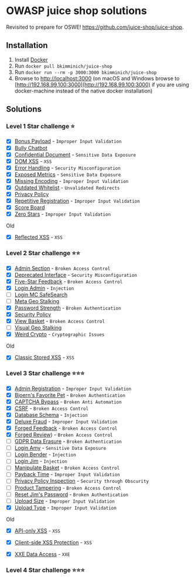 # OWASP juice shop solutions

Revisited to prepare for OSWE! https://github.com/juice-shop/juice-shop. 

## Installation


1.  Install [Docker](https://www.docker.com)
2.  Run `docker pull bkimminich/juice-shop`
3.  Run `docker run --rm -p 3000:3000 bkimminich/juice-shop`
4.  Browse to [http://localhost:3000](http://localhost:3000) (on macOS and Windows browse to [http://192.168.99.100:3000](http://192.168.99.100:3000) if you are using docker-machine instead of the native docker installation)


## Solutions

### Level 1 Star challenge :star:
- [x] [Bonus Payload](../master/Level1/dom-xss.md) - `Improper Input Validation`
- [x] [Bully Chatbot](../master/Level1/bully-chatbot.md)
- [x] [Confidential Document](../master/Level1/confidential-doc.md) - `Sensitive Data Exposure`
- [x] [DOM XSS](../master/Level1/dom-xss.md) - `XSS`
- [x] [Error Handling](../master/Level1/error-handling.md) - `Security Misconfiguration`
- [x] [Exposed Metrics](Level1/exposed-metrics.md) - `Sensitive Data Exposure`
- [x] [Missing Encoding](../master/Level1/missing-encoding.md) - `Improper Input Validation`
- [x] [Outdated Whitelist](../master/Level1/outdated-whitelist.md) - `Unvalidated Redirects`
- [x] [Privacy Policy](../master/Level1/privacy-policy.md)
- [x] [Repetitive Registration](../master/Level1/repeat-register.md)  - `Improper Input Validation`
- [x] [Score Board](../master/Level1/score-board.md)
- [x] [Zero Stars](../master/Level1/zero-stars.md) - `Improper Input Validation`

Old
- [x] [Reflected XSS](../master/Level1/reflected-xss.md) - `XSS`

### Level 2 Star challenge :star::star:

- [x] [Admin Section](../master/Level2/admin-section.md) - `Broken Access Control`
- [x] [Deprecated Interface](../master/Level2/deprecated-interface.md) - `Security Misconfiguration`
- [x] [Five-Star Feedback](../master/Level2/five-star-feedback.md) - `Broken Access Control`
- [x] [Login Admin](../master/Level2/login-admin.md) - `Injection`
- [ ] [Login MC SafeSearch]()
- [ ] [Meta Geo Stalking]()
- [x] [Password Strength](../master/Level2/password-strength.md) - `Broken Authentication`
- [x] [Security Policy](../master/Level2/security-policy.md) 
- [x] [View Basket](../master/Level2/view-basket.md) - `Broken Access Control`
- [ ] [Visual Geo Stalking]()
- [x] [Weird Crypto](../master/Level2/wierd-crypto.md) - `Cryptographic Issues`

Old
- [x] [Classic Stored XSS](../master/Level2/classic-stored-xss.md) - `XSS`

### Level 3 Star challenge :star::star::star:

- [x] [Admin Registration](../master/Level3/admin-registration.md) - `Improper Input Validation`
- [x] [Bjoern's Favorite Pet](../master/Level3/bjoern-fav-pet.md) - `Broken Authentication`
- [x] [CAPTCHA Bypass](../master/Level3/captcha-by-pass.md) - `Broken Anti Automation`
- [x] [CSRF](../master/Level3/csrf.md) - `Broken Access Control`
- [x] [Database Schema](../master/Level3/database-schema.md) - `Injection`
- [x] [Deluxe Fraud](../master/Level3/deluxe-fraud.md) - `Improper Input Validation`
- [x] [Forged Feedback](../master/Level3/forged-feedback.md) - `Broken Access Control`
- [x] [Forged Review](../master/Level3/forged-feedback.md)) - `Broken Access Control`
- [ ] [GDPR Data Erasure](../master/Level3/.md)  - `Broken Authentication`
- [ ] [Login Amy](../master/Level3/.md)  - `Sensitive Data Exposure`
- [ ] [Login Bender](../master/Level3/.md) - `Injection`
- [ ] [Login Jim](../master/Level3/.md) - `Injection`
- [ ] [Manipulate Basket](../master/Level3/.md) - `Broken Access Control`
- [ ] [Payback Time](../master/Level3/.md) - `Improper Input Validation`
- [ ] [Privacy Policy Inspection](../master/Level3/.md) - `Security through Obscurity`
- [ ] [Product Tampering](../master/Level3/.md) - `Broken Access Control`
- [ ] [Reset Jim's Password](../master/Level3/.md) - `Broken Authentication`
- [ ] [Upload Size](../master/Level3/.md) - `Improper Input Validation`
- [x] [Upload Type](../master/Level3/upload-type.md) - `Improper Input Validation`

Old
- [x] [API-only XSS](../master/Level3/api-only-xss.md) - `XSS`
- [x] [Client-side XSS Protection](../master/Level3/client-side-xss.md) - `XSS`
- [x] [XXE Data Access](../master/Level3/xxe-data-access.md) - `XXE`


### Level 4 Star challenge :star::star::star: